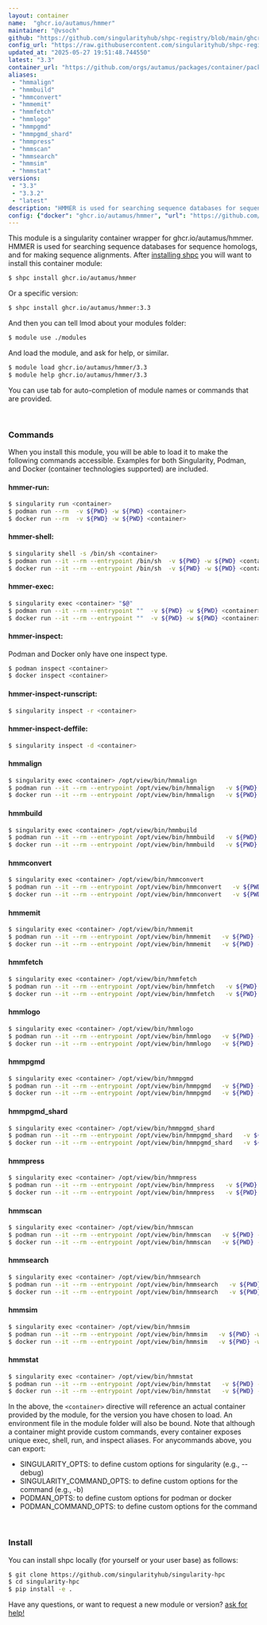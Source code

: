 ```yaml
---
layout: container
name:  "ghcr.io/autamus/hmmer"
maintainer: "@vsoch"
github: "https://github.com/singularityhub/shpc-registry/blob/main/ghcr.io/autamus/hmmer/container.yaml"
config_url: "https://raw.githubusercontent.com/singularityhub/shpc-registry/main/ghcr.io/autamus/hmmer/container.yaml"
updated_at: "2025-05-27 19:51:48.744550"
latest: "3.3"
container_url: "https://github.com/orgs/autamus/packages/container/package/hmmer"
aliases:
 - "hmmalign"
 - "hmmbuild"
 - "hmmconvert"
 - "hmmemit"
 - "hmmfetch"
 - "hmmlogo"
 - "hmmpgmd"
 - "hmmpgmd_shard"
 - "hmmpress"
 - "hmmscan"
 - "hmmsearch"
 - "hmmsim"
 - "hmmstat"
versions:
 - "3.3"
 - "3.3.2"
 - "latest"
description: "HMMER is used for searching sequence databases for sequence homologs, and for making sequence alignments."
config: {"docker": "ghcr.io/autamus/hmmer", "url": "https://github.com/orgs/autamus/packages/container/package/hmmer", "maintainer": "@vsoch", "description": "HMMER is used for searching sequence databases for sequence homologs, and for making sequence alignments.", "latest": {"3.3": "sha256:87ac88c3db4f5a80af3701ceb43e29fac4fdab86db71f6763425881f28f51335"}, "tags": {"3.3": "sha256:87ac88c3db4f5a80af3701ceb43e29fac4fdab86db71f6763425881f28f51335", "3.3.2": "sha256:68bc943e526ad06966106f215f3b8127cb7c47d013056fa043c7b0b39769cb98", "latest": "sha256:68bc943e526ad06966106f215f3b8127cb7c47d013056fa043c7b0b39769cb98"}, "aliases": {"hmmalign": "/opt/view/bin/hmmalign", "hmmbuild": "/opt/view/bin/hmmbuild", "hmmconvert": "/opt/view/bin/hmmconvert", "hmmemit": "/opt/view/bin/hmmemit", "hmmfetch": "/opt/view/bin/hmmfetch", "hmmlogo": "/opt/view/bin/hmmlogo", "hmmpgmd": "/opt/view/bin/hmmpgmd", "hmmpgmd_shard": "/opt/view/bin/hmmpgmd_shard", "hmmpress": "/opt/view/bin/hmmpress", "hmmscan": "/opt/view/bin/hmmscan", "hmmsearch": "/opt/view/bin/hmmsearch", "hmmsim": "/opt/view/bin/hmmsim", "hmmstat": "/opt/view/bin/hmmstat"}}
---
```


This module is a singularity container wrapper for ghcr.io/autamus/hmmer.
HMMER is used for searching sequence databases for sequence homologs, and for making sequence alignments.
After [installing shpc](#install) you will want to install this container module:


```bash
$ shpc install ghcr.io/autamus/hmmer
```

Or a specific version:

```bash
$ shpc install ghcr.io/autamus/hmmer:3.3
```

And then you can tell lmod about your modules folder:

```bash
$ module use ./modules
```

And load the module, and ask for help, or similar.

```bash
$ module load ghcr.io/autamus/hmmer/3.3
$ module help ghcr.io/autamus/hmmer/3.3
```

You can use tab for auto-completion of module names or commands that are provided.

<br>

### Commands

When you install this module, you will be able to load it to make the following commands accessible.
Examples for both Singularity, Podman, and Docker (container technologies supported) are included.

#### hmmer-run:

```bash
$ singularity run <container>
$ podman run --rm  -v ${PWD} -w ${PWD} <container>
$ docker run --rm  -v ${PWD} -w ${PWD} <container>
```

#### hmmer-shell:

```bash
$ singularity shell -s /bin/sh <container>
$ podman run --it --rm --entrypoint /bin/sh  -v ${PWD} -w ${PWD} <container>
$ docker run --it --rm --entrypoint /bin/sh  -v ${PWD} -w ${PWD} <container>
```

#### hmmer-exec:

```bash
$ singularity exec <container> "$@"
$ podman run --it --rm --entrypoint ""  -v ${PWD} -w ${PWD} <container> "$@"
$ docker run --it --rm --entrypoint ""  -v ${PWD} -w ${PWD} <container> "$@"
```

#### hmmer-inspect:

Podman and Docker only have one inspect type.

```bash
$ podman inspect <container>
$ docker inspect <container>
```

#### hmmer-inspect-runscript:

```bash
$ singularity inspect -r <container>
```

#### hmmer-inspect-deffile:

```bash
$ singularity inspect -d <container>
```


#### hmmalign

```bash
$ singularity exec <container> /opt/view/bin/hmmalign
$ podman run --it --rm --entrypoint /opt/view/bin/hmmalign   -v ${PWD} -w ${PWD} <container> -c " $@"
$ docker run --it --rm --entrypoint /opt/view/bin/hmmalign   -v ${PWD} -w ${PWD} <container> -c " $@"
```


#### hmmbuild

```bash
$ singularity exec <container> /opt/view/bin/hmmbuild
$ podman run --it --rm --entrypoint /opt/view/bin/hmmbuild   -v ${PWD} -w ${PWD} <container> -c " $@"
$ docker run --it --rm --entrypoint /opt/view/bin/hmmbuild   -v ${PWD} -w ${PWD} <container> -c " $@"
```


#### hmmconvert

```bash
$ singularity exec <container> /opt/view/bin/hmmconvert
$ podman run --it --rm --entrypoint /opt/view/bin/hmmconvert   -v ${PWD} -w ${PWD} <container> -c " $@"
$ docker run --it --rm --entrypoint /opt/view/bin/hmmconvert   -v ${PWD} -w ${PWD} <container> -c " $@"
```


#### hmmemit

```bash
$ singularity exec <container> /opt/view/bin/hmmemit
$ podman run --it --rm --entrypoint /opt/view/bin/hmmemit   -v ${PWD} -w ${PWD} <container> -c " $@"
$ docker run --it --rm --entrypoint /opt/view/bin/hmmemit   -v ${PWD} -w ${PWD} <container> -c " $@"
```


#### hmmfetch

```bash
$ singularity exec <container> /opt/view/bin/hmmfetch
$ podman run --it --rm --entrypoint /opt/view/bin/hmmfetch   -v ${PWD} -w ${PWD} <container> -c " $@"
$ docker run --it --rm --entrypoint /opt/view/bin/hmmfetch   -v ${PWD} -w ${PWD} <container> -c " $@"
```


#### hmmlogo

```bash
$ singularity exec <container> /opt/view/bin/hmmlogo
$ podman run --it --rm --entrypoint /opt/view/bin/hmmlogo   -v ${PWD} -w ${PWD} <container> -c " $@"
$ docker run --it --rm --entrypoint /opt/view/bin/hmmlogo   -v ${PWD} -w ${PWD} <container> -c " $@"
```


#### hmmpgmd

```bash
$ singularity exec <container> /opt/view/bin/hmmpgmd
$ podman run --it --rm --entrypoint /opt/view/bin/hmmpgmd   -v ${PWD} -w ${PWD} <container> -c " $@"
$ docker run --it --rm --entrypoint /opt/view/bin/hmmpgmd   -v ${PWD} -w ${PWD} <container> -c " $@"
```


#### hmmpgmd_shard

```bash
$ singularity exec <container> /opt/view/bin/hmmpgmd_shard
$ podman run --it --rm --entrypoint /opt/view/bin/hmmpgmd_shard   -v ${PWD} -w ${PWD} <container> -c " $@"
$ docker run --it --rm --entrypoint /opt/view/bin/hmmpgmd_shard   -v ${PWD} -w ${PWD} <container> -c " $@"
```


#### hmmpress

```bash
$ singularity exec <container> /opt/view/bin/hmmpress
$ podman run --it --rm --entrypoint /opt/view/bin/hmmpress   -v ${PWD} -w ${PWD} <container> -c " $@"
$ docker run --it --rm --entrypoint /opt/view/bin/hmmpress   -v ${PWD} -w ${PWD} <container> -c " $@"
```


#### hmmscan

```bash
$ singularity exec <container> /opt/view/bin/hmmscan
$ podman run --it --rm --entrypoint /opt/view/bin/hmmscan   -v ${PWD} -w ${PWD} <container> -c " $@"
$ docker run --it --rm --entrypoint /opt/view/bin/hmmscan   -v ${PWD} -w ${PWD} <container> -c " $@"
```


#### hmmsearch

```bash
$ singularity exec <container> /opt/view/bin/hmmsearch
$ podman run --it --rm --entrypoint /opt/view/bin/hmmsearch   -v ${PWD} -w ${PWD} <container> -c " $@"
$ docker run --it --rm --entrypoint /opt/view/bin/hmmsearch   -v ${PWD} -w ${PWD} <container> -c " $@"
```


#### hmmsim

```bash
$ singularity exec <container> /opt/view/bin/hmmsim
$ podman run --it --rm --entrypoint /opt/view/bin/hmmsim   -v ${PWD} -w ${PWD} <container> -c " $@"
$ docker run --it --rm --entrypoint /opt/view/bin/hmmsim   -v ${PWD} -w ${PWD} <container> -c " $@"
```


#### hmmstat

```bash
$ singularity exec <container> /opt/view/bin/hmmstat
$ podman run --it --rm --entrypoint /opt/view/bin/hmmstat   -v ${PWD} -w ${PWD} <container> -c " $@"
$ docker run --it --rm --entrypoint /opt/view/bin/hmmstat   -v ${PWD} -w ${PWD} <container> -c " $@"
```



In the above, the `<container>` directive will reference an actual container provided
by the module, for the version you have chosen to load. An environment file in the
module folder will also be bound. Note that although a container
might provide custom commands, every container exposes unique exec, shell, run, and
inspect aliases. For anycommands above, you can export:

 - SINGULARITY_OPTS: to define custom options for singularity (e.g., --debug)
 - SINGULARITY_COMMAND_OPTS: to define custom options for the command (e.g., -b)
 - PODMAN_OPTS: to define custom options for podman or docker
 - PODMAN_COMMAND_OPTS: to define custom options for the command

<br>

### Install

You can install shpc locally (for yourself or your user base) as follows:

```bash
$ git clone https://github.com/singularityhub/singularity-hpc
$ cd singularity-hpc
$ pip install -e .
```

Have any questions, or want to request a new module or version? [ask for help!](https://github.com/singularityhub/singularity-hpc/issues)